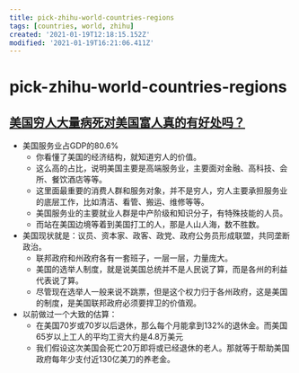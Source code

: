 ```yaml
---
title: pick-zhihu-world-countries-regions
tags: [countries, world, zhihu]
created: '2021-01-19T12:18:15.152Z'
modified: '2021-01-19T16:21:06.411Z'
---
```


# pick-zhihu-world-countries-regions

##

## [美国穷人大量病死对美国富人真的有好处吗？](https://www.zhihu.com/question/433727511)

- 美国服务业占GDP的80.6%
  - 你看懂了美国的经济结构，就知道穷人的价值。
  - 这么高的占比，说明美国主要是高端服务业，主要面对金融、高科技、会所、餐饮酒店等等。
  - 这里面最重要的消费人群和服务对象，并不是穷人，穷人主要承担服务业的底层工作，比如清洁、看管、搬运、维修等等。
  - 美国服务业的主要就业人群是中产阶级和知识分子，有特殊技能的人员。
  - 而站在美国边境等着到美国打工的人，那是人山人海，数不胜数。
- 美国现状就是：议员、资本家、政客、政党、政府公务员形成联盟，共同垄断政治。
  - 联邦政府和州政府各有一套班子，一层一层，力量庞大。
  - 美国的选举人制度，就是说美国总统并不是人民说了算，而是各州的利益代表说了算。
  - 尽管现在选举人一般来说不跳票，但是这个权力归于各州政府，这是美国的制度，是美国联邦政府必须要捍卫的价值观。
- 以前做过一个大致的估算：
  - 在美国70岁或70岁以后退休，那么每个月能拿到132%的退休金。而美国65岁以上工人的平均工资大约是4.8万美元
  - 我们假设这次美国会死亡20万即将或已经退休的老人。那就等于帮助美国政府每年少支付近130亿美刀的养老金。
